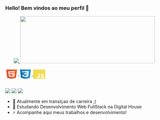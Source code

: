 ### Hello! Bem vindos ao meu perfil 👋

<div align="center">
  <a href="https://github.com/MonacoCamila">
  <img height="160em"src="https://github-readme-stats.vercel.app/api?username=MonacoCamila&show_icons=true&theme=dracula&include_all_commits=true&count_private=true"/>
  <img height="150em" width="430em"src="https://github-readme-stats.vercel.app/api/top-langs/?username=MonacoCamila&layout=compact&langs_count=7&theme=dracula"/>
</div>
  
 <div style="display: inline_block"><br>
  <img align="center" alt="Camy-HTML" height="30" width="40" src="https://raw.githubusercontent.com/devicons/devicon/master/icons/html5/html5-original.svg">
  <img align="center" alt="Camy-CSS" height="30" width="40" src="https://raw.githubusercontent.com/devicons/devicon/master/icons/css3/css3-original.svg"> 
  <img align="center" alt="Camy-Js" height="30" width="40" src="https://raw.githubusercontent.com/devicons/devicon/master/icons/javascript/javascript-plain.svg">
</div>
  
  ##
  
  <div>

  <a href="MonacoCamila#8444" target="_blank"><img src="https://img.shields.io/badge/Discord-7289DA?style=for-the-badge&logo=discord&logoColor=white" target="_blank"></a> 
  <a href = "mailto:camilamonaco@gmail.com"><img src="https://img.shields.io/badge/-Gmail-%23333?style=for-the-badge&logo=gmail&logoColor=white" target="_blank"></a>
  <a href="https://www.linkedin.com/in/camila-monaco/" target="_blank"><img src="https://img.shields.io/badge/-LinkedIn-%230077B5?style=for-the-badge&logo=linkedin&logoColor=white" target="_blank"></a> 
 
  </div>

- 🔭 Atualmente em transiçao de carreira ;) 
- 🌱 Estudando Desenvolvimento Web FullStack na Digital House 
- ⚡ Acompanhe aqui meus trabalhos e desenvolvimento!

